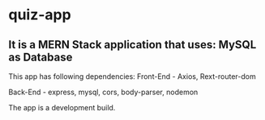 # quiz-app

## It is a MERN Stack application that uses: MySQL as Database
This app has following dependencies:
Front-End - Axios, Rext-router-dom

Back-End - express, mysql, cors, body-parser, nodemon

The app is a development build. 
